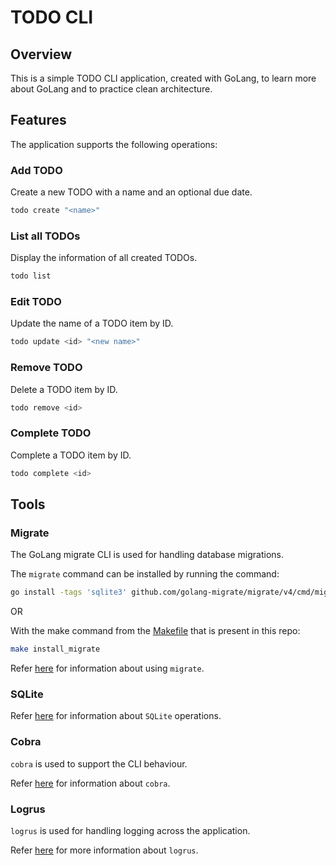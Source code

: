 # TODO CLI

## Overview

This is a simple TODO CLI application, created with GoLang, to learn more about GoLang and to practice clean architecture.

## Features

The application supports the following operations:

### Add TODO

Create a new TODO with a name and an optional due date.

```bash
todo create "<name>"
```

### List all TODOs

Display the information of all created TODOs.

```bash
todo list
```

### Edit TODO

Update the name of a TODO item by ID.

```bash
todo update <id> "<new name>"
```

### Remove TODO

Delete a TODO item by ID.

```bash
todo remove <id>
```

### Complete TODO

Complete a TODO item by ID.

```bash
todo complete <id>
```

## Tools

### Migrate

The GoLang migrate CLI is used for handling database migrations.

The `migrate` command can be installed by running the command:

```bash
go install -tags 'sqlite3' github.com/golang-migrate/migrate/v4/cmd/migrate@latest
```

OR

With the make command from the [Makefile](https://github.com/rykeroc/todo-cli/blob/32af4e5f64ff0d9f18212635017d49a030856451/Makefile) that is present in this repo:

```bash
make install_migrate
```

Refer [here](https://github.com/golang-migrate/migrate) for information about using `migrate`.

### SQLite

Refer [here](https://www.sqlitetutorial.net/what-is-sqlite/) for information about `SQLite` operations.

### Cobra

`cobra` is used to support the CLI behaviour.

Refer [here](https://github.com/spf13/cobra) for information about `cobra`.

### Logrus

`logrus` is used for handling logging across the application.

Refer [here](https://github.com/sirupsen/logrus) for more information about `logrus`.